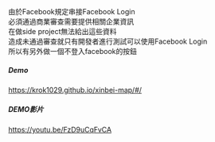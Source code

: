   由於Facebook規定串接Facebook Login<br />
  必須通過商業審查需要提供相關企業資訊<br />
  在做side project無法給出這些資料<br />
  造成未通過審查就只有開發者進行測試可以使用Facebook Login<br />
  所以有另外做一個不登入facebook的按鈕<br />


##### Demo

https://krok1029.github.io/xinbei-map/#/

##### DEMO影片

https://youtu.be/FzD9uCqFvCA
